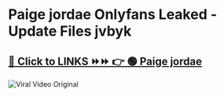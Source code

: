 
 # Paige jordae Onlyfans Leaked - Update Files jvbyk

## <h2><a href="https://clipsfans.com/Paige_jordae&ref=git">🔗 Click to LINKS ⏩⏩ 👉 🟢 Paige jordae </a></h2>

<a href="https://clipsfans.com/Paige_jordae&ref=git" rel="nofollow" data-target="animated-image.originalLink"><img src="https://i.ibb.co.com/xMMVF88/686577567.gif" alt="Viral Video Original" style="max-width: 100%; display: inline-block;" data-target="animated-image.originalImage"></a>

